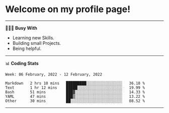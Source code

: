 # Welcome on my profile page!
<!-- print(("dralla"[::-1]+"s").capitalize()) -->

---
👨🏻‍💻 **Busy With**
* Learning new Skills.
* Building small Projects.
* Being helpful.

---
📊 **Coding Stats**
<!--START_SECTION:waka-->
```text
Week: 06 February, 2022 - 12 February, 2022

Markdown   2 hrs 10 mins   █████████░░░░░░░░░░░░░░░░   36.18 % 
Text       1 hr 12 mins    █████░░░░░░░░░░░░░░░░░░░░   19.99 % 
Bash       51 mins         ███▓░░░░░░░░░░░░░░░░░░░░░   14.33 % 
YAML       47 mins         ███▒░░░░░░░░░░░░░░░░░░░░░   13.22 % 
Other      30 mins         ██░░░░░░░░░░░░░░░░░░░░░░░   08.52 % 
```
<!--END_SECTION:waka-->
---
